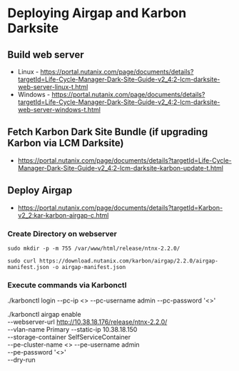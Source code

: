 # Deploying Airgap and Karbon Darksite

## Build web server

- Linux - https://portal.nutanix.com/page/documents/details?targetId=Life-Cycle-Manager-Dark-Site-Guide-v2_4:2-lcm-darksite-web-server-linux-t.html
- Windows - https://portal.nutanix.com/page/documents/details?targetId=Life-Cycle-Manager-Dark-Site-Guide-v2_4:2-lcm-darksite-web-server-windows-t.html

## Fetch Karbon Dark Site Bundle (if upgrading Karbon via LCM Darksite)

- https://portal.nutanix.com/page/documents/details?targetId=Life-Cycle-Manager-Dark-Site-Guide-v2_4:2-lcm-darksite-karbon-update-t.html

## Deploy Airgap

- https://portal.nutanix.com/page/documents/details?targetId=Karbon-v2_2:kar-karbon-airgap-c.html

### Create Directory on webserver

`sudo mkdir -p -m 755 /var/www/html/release/ntnx-2.2.0/`

`sudo curl https://download.nutanix.com/karbon/airgap/2.2.0/airgap-manifest.json -o airgap-manifest.json`



### Execute commands via Karbonctl

./karbonctl login --pc-ip <> --pc-username admin --pc-password '<>'

./karbonctl airgap enable \
--webserver-url http://10.38.18.176/release/ntnx-2.2.0/ \
--vlan-name Primary --static-ip 10.38.18.150 \
--storage-container SelfServiceContainer \
--pe-cluster-name <> --pe-username admin \
--pe-password '<>' \
--dry-run
